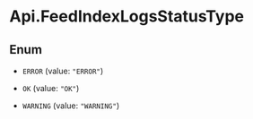 # Api.FeedIndexLogsStatusType

## Enum


* `ERROR` (value: `"ERROR"`)

* `OK` (value: `"OK"`)

* `WARNING` (value: `"WARNING"`)


